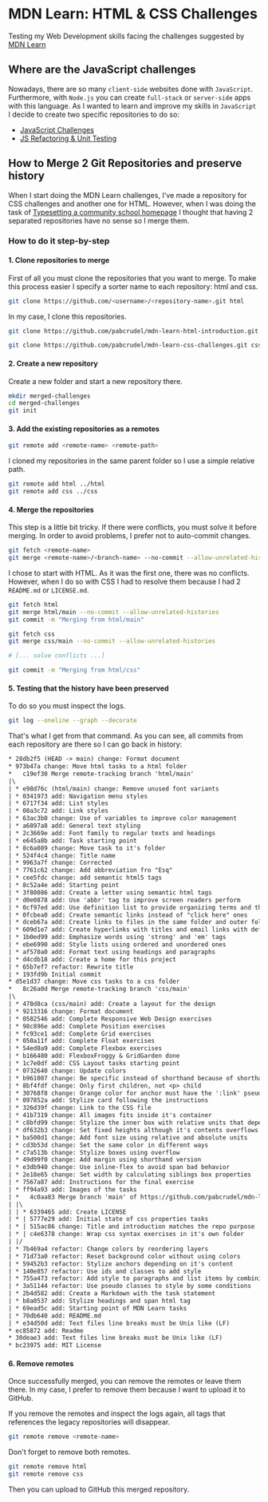 # MDN Learn: HTML & CSS Challenges

Testing my Web Development skills facing the challenges suggested by
[MDN Learn](https://developer.mozilla.org/en-US/docs/Learn)

## Where are the JavaScript challenges

Nowadays, there are so many `client-side` websites done with `JavaScript`.
Furthermore, with `Node.js` you can create `full-stack` or `server-side` apps
with this language. As I wanted to learn and improve my skills in `JavaScript` I
decide to create two specific repositories to do so:

- [JavaScript Challenges](https://github.com/pabcrudel/javascript-challenges)
- [JS Refactoring & Unit
  Testing](https://github.com/pabcrudel/js-refactoring-and-unit-testing)

## How to Merge 2 Git Repositories and preserve history

When I start doing the MDN Learn challenges, I've made a repository for CSS
challenges and another one for HTML. However, when I was doing the task of
[Typesetting a community school homepage](https://developer.mozilla.org/en-US/docs/Learn/CSS/Styling_text/Typesetting_a_homepage)
I thought that having 2 separated repositories have no sense so I merge them.

### How to do it step-by-step

#### 1. Clone repositories to merge

First of all you must clone the repositories that you want to merge. To make
this process easier I specify a sorter name to each repository: html and css.

```bash
git clone https://github.com/<username>/<repository-name>.git html
```

In my case, I clone this repositories.

```bash
git clone https://github.com/pabcrudel/mdn-learn-html-introduction.git html
```

```bash
git clone https://github.com/pabcrudel/mdn-learn-css-challenges.git css
```

#### 2. Create a new repository

Create a new folder and start a new repository there.

```bash
mkdir merged-challenges
cd merged-challenges
git init
```

#### 3. Add the existing repositories as a remotes

```bash
git remote add <remote-name> <remote-path>
```

I cloned my repositories in the same parent folder so I use a simple
relative path.

```bash
git remote add html ../html
git remote add css ../css
```

#### 4. Merge the repositories

This step is a little bit tricky. If there were conflicts, you must solve it
before merging. In order to avoid problems, I prefer not to auto-commit changes.

```bash
git fetch <remote-name>
git merge <remote-name>/<branch-name> --no-commit --allow-unrelated-histories
```

I chose to start with HTML. As it was the first one, there was no conflicts.
However, when I do so with CSS I had to resolve them because I had 2
`README.md` or `LICENSE.md`.

```bash
git fetch html
git merge html/main --no-commit --allow-unrelated-histories
git commit -m "Merging from html/main"
```

```bash
git fetch css
git merge css/main --no-commit --allow-unrelated-histories

# [... solve conflicts ...]

git commit -m "Merging from html/css"
```

#### 5. Testing that the history have been preserved

To do so you must inspect the logs.

```bash
git log --oneline --graph --decorate
```

That's what I get from that command. As you can see, all commits from each
repository are there so I can go back in history:

```txt
* 28db2f5 (HEAD -> main) change: Format document
* 973b47a change: Move html tasks to a html folder
*   c19ef30 Merge remote-tracking branch 'html/main'
|\  
| * e98d76c (html/main) change: Remove unused font variants
| * 0341973 add: Navigation menu styles
| * 6717f34 add: List styles
| * 08a3c72 add: Link styles
| * 63ac3b0 change: Use of variables to improve color management
| * a6897a8 add: General text styling
| * 2c3669e add: Font family to regular texts and headings
| * e645a8b add: Task starting point
| * 8c6a089 change: Move task to it's folder
| * 524f4c4 change: Title name
| * 9963a7f change: Corrected
| * 7761c62 change: Add abbreviation fro "Esq"
| * cee5fdc change: add semantic html5 tags
| * 8c52a4e add: Starting point
| * 3f80086 add: Create a letter using semantic html tags
| * d0e0878 add: Use 'abbr' tag to improve screen readers perform
| * 0cf97ed add: Use definition list to provide organizing terms and their definitions
| * 0fcbea0 add: Create semantic links instead of "click here" ones
| * dceb67a add: Create links to files in the same folder and outer folder
| * 609d1e7 add: Create hyperlinks with titles and email links with default subject
| * 1b0ed99 add: Emphasize words using 'strong' and 'em' tags
| * ebe6990 add: Style lists using ordered and unordered ones
| * af570a0 add: Format text using headings and paragraphs
| * d4cdb18 add: Create a home for this project
| * 65b7ef7 refactor: Rewrite title
| * 193fd9b Initial commit
* d5e1d37 change: Move css tasks to a css folder
*   8c26a0d Merge remote-tracking branch 'css/main'
|\  
| * 478d8ca (css/main) add: Create a layout for the design
| * 9213316 change: Format document
| * 0582546 add: Complete Responsive Web Design exercises
| * 98c896e add: Complete Position exercises
| * fc93ce1 add: Complete Grid exercises
| * 050a11f add: Complete Float exercises
| * 54ed8a9 add: Complete Flexbox exercises
| * b166480 add: FlexboxFroggy & GridGarden done
| * 1c7e0df add: CSS Layout tasks starting point
| * 0732640 change: Update colors
| * b961007 change: Be specific instead of shorthand because of shorthands do more things
| * 8bf4fdf change: Only first children, not <p> child
| * 30768f8 change: Orange color for anchor must have the ':link' pseudo element
| * 097852a add: Stylize card following the instructions
| * 326d39f change: Link to the CSS file
| * 41b7319 change: All images fits inside it's container
| * c8bfd99 change: Stylize the inner box with relative units that depends on it's parent
| * df632b3 change: Set fixed heights although it's contents overflows
| * ba500d1 change: Add font size using relative and absolute units
| * cd3b53d change: Set the same color in different ways
| * c7a513b change: Stylize boxes using overflow
| * 49d99f0 change: Add margin using shorthand version
| * e3db940 change: Use inline-flex to avoid span bad behavior
| * 2e18e65 change: Set width by calculating siblings box properties
| * 7567a87 add: Instructions for the final exercise
| * ff94a93 add: Images of the tasks
| *   4c0aa83 Merge branch 'main' of https://github.com/pabcrudel/mdn-learn-css-syntax
| |\  
| | * 6339465 add: Create LICENSE
| * | 5777e29 add: Initial state of css properties tasks
| * | 515ac86 change: Title and introduction matches the repo purpose
| * | c4e6378 change: Wrap css syntax exercises in it's own folder
| |/  
| * 7b469a4 refactor: Change colors by reordering layers
| * 71d73a0 refactor: Reset background color without using colors
| * 59452b3 refactor: Stylize anchors depending on it's content
| * 140e857 refactor: Use ids and classes to add style
| * 755a473 refactor: Add style to paragraphs and list items by combining with it's parent
| * 3a51144 refactor: Use pseudo classes to style by some conditions
| * 2b4d582 add: Create a Markdown with the task statement
| * b8a0537 add: Stylize headings and span html tag
| * 69ead5c add: Starting point of MDN Learn tasks
| * 70db640 add: README.md
| * e34d50d add: Text files line breaks must be Unix like (LF)
* ec85872 add: Readme
* 30deae3 add: Text files line breaks must be Unix like (LF)
* bc23975 add: MIT License
```

#### 6. Remove remotes

Once successfully merged, you can remove the remotes or leave them there. In my
case, I prefer to remove them because I want to upload it to GitHub.

If you remove the remotes and inspect the logs again, all tags that references
the legacy repositories will disappear.

```bash
git remote remove <remote-name>
```

Don't forget to remove both remotes.

```bash
git remote remove html
git remote remove css
```

Then you can upload to GitHub this merged repository.
